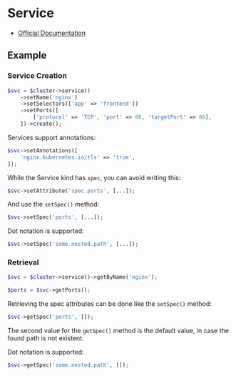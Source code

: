 # Service

- [Official Documentation](https://kubernetes.io/docs/concepts/services-networking/service/)

## Example

### Service Creation

```php
$svc = $cluster->service()
    ->setName('nginx')
    ->setSelectors(['app' => 'frontend'])
    ->setPorts([
        ['protocol' => 'TCP', 'port' => 80, 'targetPort' => 80],
    ])->create();
```

Services support annotations:

```php
$svc->setAnnotations([
    'nginx.kubernetes.io/tls' => 'true',
]);
```

While the Service kind has `spec`, you can avoid writing this:

```php
$svc->setAttribute('spec.ports', [...]);
```

And use the `setSpec()` method:

```php
$svc->setSpec('ports', [...]);
```

Dot notation is supported:

```php
$svc->setSpec('some.nested.path', [...]);
```

### Retrieval

```php
$svc = $cluster->service()->getByName('nginx');

$ports = $svc->getPorts();
```

Retrieving the spec attributes can be done like the `setSpec()` method:

```php
$svc->getSpec('ports', []);
```

The second value for the `getSpec()` method is the default value, in case the found path is not existent.

Dot notation is supported:

```php
$svc->getSpec('some.nested.path', []);
```
